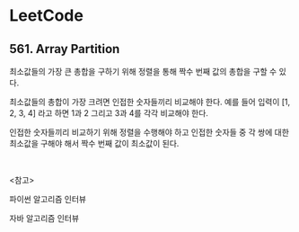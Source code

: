 # LeetCode

## 561. Array Partition

최소값들의 가장 큰 총합을 구하기 위해 정렬을 통해 짝수 번째 값의 총합을 구할 수 있다.

최소값들의 총합이 가장 크려면 인접한 숫자들끼리 비교해야 한다. 예를 들어 입력이 [1, 2, 3, 4] 라고 하면 1과 2 그리고 3과 4를 각각 비교해야 한다.

인접한 숫자들끼리 비교하기 위해 정렬을 수행해야 하고 인접한 숫자들 중 각 쌍에 대한 최소값을 구해야 해서 짝수 번째 값이 최소값이 된다.

<br>

<참고>

파이썬 알고리즘 인터뷰

자바 알고리즘 인터뷰

